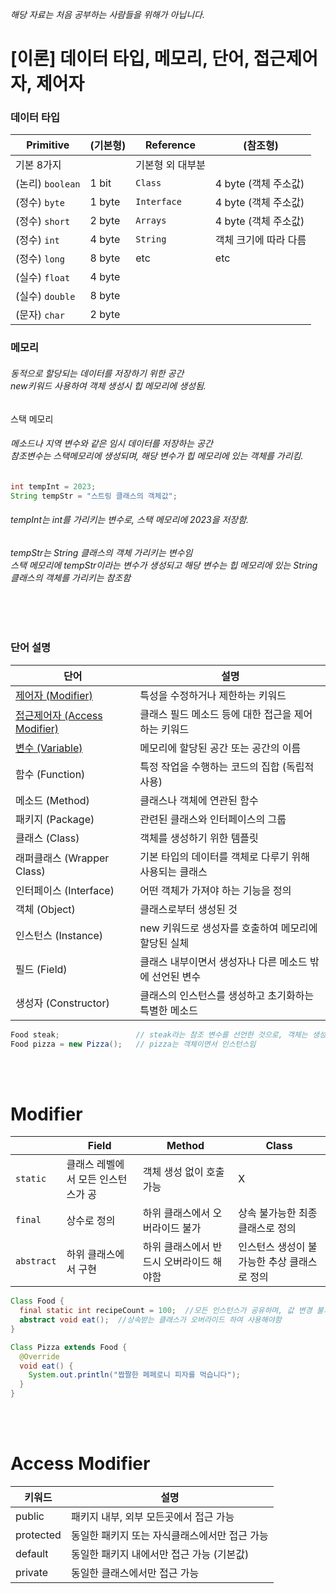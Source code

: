 *해당 자료는 처음 공부하는 사람들을 위해가 아닙니다.*

[이론] 데이터 타입, 메모리, 단어, 접근제어자, 제어자
================

### 데이터 타입
Primitive | (기본형) | Reference | (참조형)
-|-|-|-
기본 8가지 | | 기본형 외 대부분 |
(논리) `boolean` | 1 bit | `Class` | 4 byte (객체 주소값)
(정수) `byte` | 1 byte | `Interface` | 4 byte (객체 주소값)
(정수) `short` | 2 byte | `Arrays` | 4 byte (객체 주소값)
(정수) `int` | 4 byte | `String` | 객체 크기에 따라 다름
(정수) `long` | 8 byte | etc | etc
(실수) `float` | 4 byte |
(실수) `double` | 8 byte |
(문자) `char` | 2 byte |

### 메모리
###### 동적으로 할당되는 데이터를 저장하기 위한 공간 <br> new키워드 사용하여 객체 생성시 힙 메모리에 생성됨.
스택 메모리
###### 메소드나 지역 변수와 같은 임시 데이터를 저장하는 공간 <br> 참조변수는 스택메모리에 생성되며, 해당 변수가 힙 메모리에 있는 객체를 가리킴.
```java
int tempInt = 2023;
String tempStr = "스트링 클래스의 객체값";
```
###### tempInt는 int를 가리키는 변수로, 스택 메모리에 2023을 저장함.
###### tempStr는 String 클래스의 객체 가리키는 변수임 <br> 스택 메모리에 tempStr이라는 변수가 생성되고 해당 변수는 힙 메모리에 있는 String 클래스의 객체를 가리키는 참조함

<br><br>

### 단어 설명
단어 | 설명
-|-
[제어자 (Modifier)](#modifier)| 특성을 수정하거나 제한하는 키워드
[접근제어자 (Access Modifier)](#access-modifier)| 클래스 필드 메소드 등에 대한 접근을 제어하는 키워드
[변수 (Variable)](#변수) | 메모리에 할당된 공간 또는 공간의 이름
함수 (Function) | 특정 작업을 수행하는 코드의 집합 (독립적 사용)
메소드 (Method) | 클래스나 객체에 연관된 함수
패키지 (Package) | 관련된 클래스와 인터페이스의 그룹
클래스 (Class) | 객체를 생성하기 위한 템플릿
래퍼클래스 (Wrapper Class) | 기본 타입의 데이터를 객체로 다루기 위해 사용되는 클래스
인터페이스 (Interface) | 어떤 객체가 가져야 하는 기능을 정의
객체 (Object) | 클래스로부터 생성된 것
인스턴스 (Instance) | new 키워드로 생성자를 호출하여 메모리에 할당된 실체
필드 (Field) | 클래스 내부이면서 생성자나 다른 메소드 밖에 선언된 변수
생성자 (Constructor) | 클래스의 인스턴스를 생성하고 초기화하는 특별한 메소드
```java
Food steak;                 // steak라는 참조 변수를 선언한 것으로, 객체는 생성하였으나 인스턴스는 생성되지 않음
Food pizza = new Pizza();   // pizza는 객체이면서 인스턴스임
```

<br><br>

# Modifier
| | Field | Method | Class |
-|-|-|-
`static` | 클래스 레벨에서 모든 인스턴스가 공 | 객체 생성 없이 호출 가능 | X
`final` | 상수로 정의 | 하위 클래스에서 오버라이드 불가 | 상속 불가능한 최종 클래스로 정의
`abstract` | 하위 클래스에서 구현 | 하위 클래스에서 반드시 오버라이드 해야함 | 인스턴스 생성이 불가능한 추상 클래스로 정의
```java
Class Food {
  final static int recipeCount = 100;  //모든 인스턴스가 공유하며, 값 변경 불가능
  abstract void eat();  //상속받는 클래스가 오버라이드 하여 사용해야함
}

Class Pizza extends Food {
  @Override
  void eat() {
    System.out.println("짭짤한 페페로니 피자를 먹습니다");
  }
}
```

 <br><br>

 # Access Modifier
 키워드 | 설명
 -|-
 public | 패키지 내부, 외부 모든곳에서 접근 가능
 protected | 동일한 패키지 또는 자식클래스에서만 접근 가능
 default | 동일한 패키지  내에서만 접근 가능 (기본값)
 private | 동일한 클래스에서만 접근 가능
